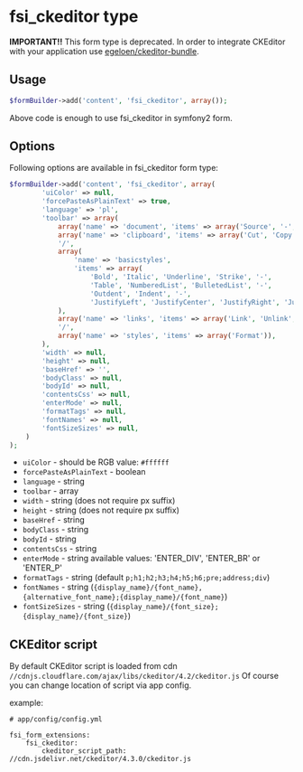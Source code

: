 # fsi_ckeditor type

**IMPORTANT!!** This form type is deprecated. In order to integrate CKEditor with your application use
[egeloen/ckeditor-bundle](https://github.com/egeloen/IvoryCKEditorBundle).

## Usage

```php
$formBuilder->add('content', 'fsi_ckeditor', array());
```

Above code is enough to use fsi_ckeditor in symfony2 form.

## Options

Following options are available in fsi_ckeditor form type:

```php
$formBuilder->add('content', 'fsi_ckeditor', array(
        'uiColor' => null,
        'forcePasteAsPlainText' => true,
        'language' => 'pl',
        'toolbar' => array(
            array('name' => 'document', 'items' => array('Source', '-', 'NewPage', '-', 'Templates' )),
            array('name' => 'clipboard', 'items' => array('Cut', 'Copy', 'Paste', '-', 'Undo', 'Redo' )),
            '/',
            array(
                'name' => 'basicstyles',
                'items' => array(
                    'Bold', 'Italic', 'Underline', 'Strike', '-',
                    'Table', 'NumberedList', 'BulletedList', '-',
                    'Outdent', 'Indent', '-',
                    'JustifyLeft', 'JustifyCenter', 'JustifyRight', 'JustifyBlock')
            ),
            array('name' => 'links', 'items' => array('Link', 'Unlink', '-', 'Image')),
            '/',
            array('name' => 'styles', 'items' => array('Format')),
        ),
        'width' => null,
        'height' => null,
        'baseHref' => '',
        'bodyClass' => null,
        'bodyId' => null,
        'contentsCss' => null,
        'enterMode' => null,
        'formatTags' => null,
        'fontNames' => null,
        'fontSizeSizes' => null,
    )
);
```

- ``uiColor`` - should be RGB value: ``#ffffff``
- ``forcePasteAsPlainText`` - boolean
- ``language`` - string
- ``toolbar`` - array
- ``width`` - string (does not require px suffix)
- ``height`` - string (does not require px suffix)
- ``baseHref`` - string
- ``bodyClass`` - string
- ``bodyId`` - string
- ``contentsCss`` - string
- ``enterMode`` - string available values: 'ENTER_DIV', 'ENTER_BR' or 'ENTER_P'
- ``formatTags`` - string (default ``p;h1;h2;h3;h4;h5;h6;pre;address;div``)
- ``fontNames`` - string (``{display_name}/{font_name},{alternative_font_name};{display_name}/{font_name}``)
- ``fontSizeSizes`` - string (``{display_name}/{font_size};{display_name}/{font_size}``)

## CKEditor script

By default CKEditor script is loaded from cdn ``//cdnjs.cloudflare.com/ajax/libs/ckeditor/4.2/ckeditor.js``
Of course you can change location of script via app config.

example:
```
# app/config/config.yml

fsi_form_extensions:
    fsi_ckeditor:
        ckeditor_script_path: //cdn.jsdelivr.net/ckeditor/4.3.0/ckeditor.js
```
